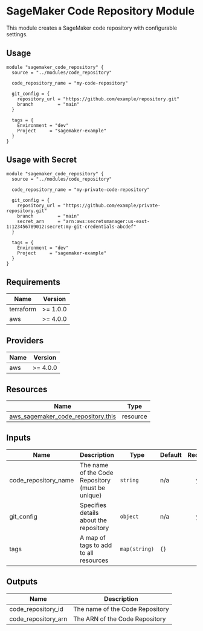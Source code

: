 # SageMaker Code Repository Module

This module creates a SageMaker code repository with configurable settings.

## Usage

```hcl
module "sagemaker_code_repository" {
  source = "../modules/code_repository"

  code_repository_name = "my-code-repository"
  
  git_config = {
    repository_url = "https://github.com/example/repository.git"
    branch         = "main"
  }
  
  tags = {
    Environment = "dev"
    Project     = "sagemaker-example"
  }
}
```

## Usage with Secret

```hcl
module "sagemaker_code_repository" {
  source = "../modules/code_repository"

  code_repository_name = "my-private-code-repository"
  
  git_config = {
    repository_url = "https://github.com/example/private-repository.git"
    branch         = "main"
    secret_arn     = "arn:aws:secretsmanager:us-east-1:123456789012:secret:my-git-credentials-abcdef"
  }
  
  tags = {
    Environment = "dev"
    Project     = "sagemaker-example"
  }
}
```

## Requirements

| Name | Version |
|------|---------|
| terraform | >= 1.0.0 |
| aws | >= 4.0.0 |

## Providers

| Name | Version |
|------|---------|
| aws | >= 4.0.0 |

## Resources

| Name | Type |
|------|------|
| [aws_sagemaker_code_repository.this](https://registry.terraform.io/providers/hashicorp/aws/latest/docs/resources/sagemaker_code_repository) | resource |

## Inputs

| Name | Description | Type | Default | Required |
|------|-------------|------|---------|:--------:|
| code_repository_name | The name of the Code Repository (must be unique) | `string` | n/a | yes |
| git_config | Specifies details about the repository | `object` | n/a | yes |
| tags | A map of tags to add to all resources | `map(string)` | `{}` | no |

## Outputs

| Name | Description |
|------|-------------|
| code_repository_id | The name of the Code Repository |
| code_repository_arn | The ARN of the Code Repository |
